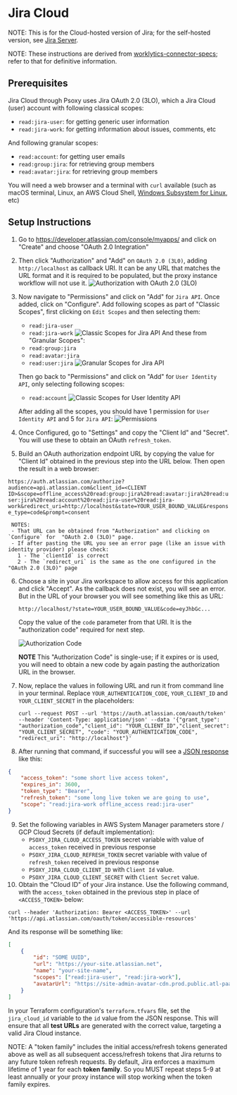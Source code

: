 # Jira Cloud

NOTE: This is for the Cloud-hosted version of Jira; for the self-hosted version, see [Jira Server](jira-server.md).

NOTE: These instructions are derived from [worklytics-connector-specs](../../../infra/modules/worklytics-connector-specs/main.tf); refer to that for definitive information.

## Prerequisites

Jira Cloud through Psoxy uses Jira OAuth 2.0 (3LO), which a Jira Cloud (user) account with following classical scopes:
- `read:jira-user`: for getting generic user information
- `read:jira-work`: for getting information about issues, comments, etc

And following granular scopes:
- `read:account`: for getting user emails
- `read:group:jira`: for retrieving group members
- `read:avatar:jira`: for retrieving group members

You will need a web browser and a terminal with `curl` available (such as macOS terminal, Linux, an AWS Cloud Shell, [Windows Subsystem for Linux](https://learn.microsoft.com/en-us/windows/wsl/install), etc)

## Setup Instructions

1. Go to https://developer.atlassian.com/console/myapps/ and click on "Create" and choose "OAuth 2.0 Integration"
2. Then click "Authorization" and "Add" on `OAuth 2.0 (3L0)`, adding `http://localhost` as callback URI. It can be any URL that matches the URL format and it is required to be populated, but the proxy instance workflow will not use it.
   ![Authorization with OAuth 2.0 (3LO)](./img/jira-cloud-authorization.png)
3. Now navigate to "Permissions" and click on "Add" for `Jira API`. Once added, click on "Configure". Add following scopes as part of "Classic Scopes", first clicking on `Edit Scopes` and then selecting them:
   - `read:jira-user`
   - `read:jira-work`
   ![Classic Scopes for Jira API](./img/jira-cloud-jira-api-scope-permissions.png)
   And these from "Granular Scopes":
   - `read:group:jira`
   - `read:avatar:jira`
   - `read:user:jira`
  ![Granular Scopes for Jira API](./img/jira-cloud-jira-api-scope-granular-permissions.png)

   Then go back to "Permissions" and click on "Add" for `User Identity API`, only selecting following scopes:
   - `read:account`
  ![Classic Scopes for User Identity API](./img/jira-cloud-user-api-scope-permissions.png)

   After adding all the scopes, you should have 1 permission for `User Identity API` and 5 for `Jira API`:
  ![Permissions](./img/jira-cloud-final-permissions.png)
4. Once Configured, go to "Settings" and copy the "Client Id" and "Secret". You will use these to obtain an OAuth `refresh_token`.
5. Build an OAuth authorization endpoint URL by copying the value for "Client Id" obtained in the previous step into the URL below. Then open the result in a web browser:

`https://auth.atlassian.com/authorize?audience=api.atlassian.com&client_id=<CLIENT ID>&scope=offline_access%20read:group:jira%20read:avatar:jira%20read:user:jira%20read:account%20read:jira-user%20read:jira-work&redirect_uri=http://localhost&state=YOUR_USER_BOUND_VALUE&response_type=code&prompt=consent`

     NOTES:
     - That URL can be obtained from "Authorization" and clicking on `Configure` for  "OAuth 2.0 (3LO)" page.
     - If after pasting the URL you see an error page (like an issue with identity provider) please check:
       1 - The `clientId` is correct
       2 - The `redirect_uri` is the same as the one configured in the "OAuth 2.0 (3LO)" page
6. Choose a site in your Jira workspace to allow access for this application and click "Accept". As the callback does not exist, you will see an error. But in the URL of your browser you will see something like this as URL:

   `http://localhost/?state=YOUR_USER_BOUND_VALUE&code=eyJhbGc...`

   Copy the value of the `code` parameter from that URI. It is the "authorization code" required for next step.

   ![Authorization Code](./img/jira-cloud-authorization-code.png)

   **NOTE** This "Authorization Code" is single-use; if it expires or is used, you will need to obtain a new code by again pasting the authorization URL in the browser.
7. Now, replace the values in following URL and run it from command line in your terminal. Replace `YOUR_AUTHENTICATION_CODE`, `YOUR_CLIENT_ID` and `YOUR_CLIENT_SECRET` in the placeholders:

   `curl --request POST --url 'https://auth.atlassian.com/oauth/token' --header 'Content-Type: application/json' --data '{"grant_type": "authorization_code","client_id": "YOUR_CLIENT_ID","client_secret": "YOUR_CLIENT_SECRET", "code": "YOUR_AUTHENTICATION_CODE", "redirect_uri": "http://localhost"}'`
8. After running that command, if successful you will see a
   [JSON response](https://developer.atlassian.com/cloud/jira/platform/oauth-2-3lo-apps/#2--exchange-authorization-code-for-access-token)
   like this:

```json
{
	"access_token": "some short live access token",
	"expires_in": 3600,
	"token_type": "Bearer",
	"refresh_token": "some long live token we are going to use",
	"scope": "read:jira-work offline_access read:jira-user"
}
```
9. Set the following variables in AWS System Manager parameters store / GCP Cloud Secrets (if default implementation):
   - `PSOXY_JIRA_CLOUD_ACCESS_TOKEN` secret variable with value of `access_token` received in previous response
   - `PSOXY_JIRA_CLOUD_REFRESH_TOKEN` secret variable with value of `refresh_token` received in previous response
   - `PSOXY_JIRA_CLOUD_CLIENT_ID` with `Client Id` value.
   - `PSOXY_JIRA_CLOUD_CLIENT_SECRET` with `Client Secret` value.
10. Obtain the "Cloud ID" of your Jira instance. Use the following command, with the `access_token` obtained in the previous step in place of `<ACCESS_TOKEN>` below:

`curl --header 'Authorization: Bearer <ACCESS_TOKEN>' --url 'https://api.atlassian.com/oauth/token/accessible-resources'`

And its response will be something like:

```json
[
	{
		"id": "SOME UUID",
		"url": "https://your-site.atlassian.net",
		"name": "your-site-name",
		"scopes": ["read:jira-user", "read:jira-work"],
		"avatarUrl": "https://site-admin-avatar-cdn.prod.public.atl-paas.net/avatars/240/rocket.png"
	}
]
```

In your Terraform configuration's `terraform.tfvars` file, set the `jira_cloud_id` variable to the `id` value from the JSON response. This will ensure that all **test URLs** are generated with the correct value, targeting a valid Jira Cloud instance.

NOTE: A "token family" includes the initial access/refresh tokens generated above as well as all subsequent access/refresh tokens that Jira returns to any future token refresh requests. By default, Jira enforces a maximum lifetime of 1 year for each **token family**. So you MUST repeat steps 5-9 at least annually or your proxy instance will stop working when the token family expires.
